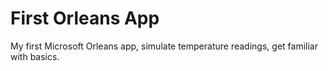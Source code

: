 # First Orleans App

My first Microsoft Orleans app, simulate temperature readings, get familiar with basics.